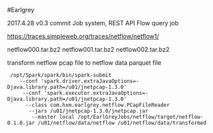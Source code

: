 #Earlgrey


2017.4.28
v0.3 commit
Job system, REST API
Flow query job



https://traces.simpleweb.org/traces/netflow/netflow1/

netflow000.tar.bz2
netflow001.tar.bz2
netflow002.tar.bz2

transform netflow pcap file to netflow data parquet file
```console
 /opt/Spark/spark/bin/spark-submit
    --conf 'spark.driver.extraJavaOptions=-Djava.library.path=/u01/jnetpcap-1.3.0'
     --conf 'spark.executor.extraJavaOptions=-Djava.library.path=/u01/jnetpcap-1.3.0'
      --class com.hxm.earlgrey.netflow.PCapFileReader
       --jars /u01/jnetpcap-1.3.0/jnetpcap.jar
        --master local /opt/EarlGreyJobs/netflow/target/netflow-0.1.0.jar /u01/netflow/data/netflow /u01/netflow/data/transformed
```